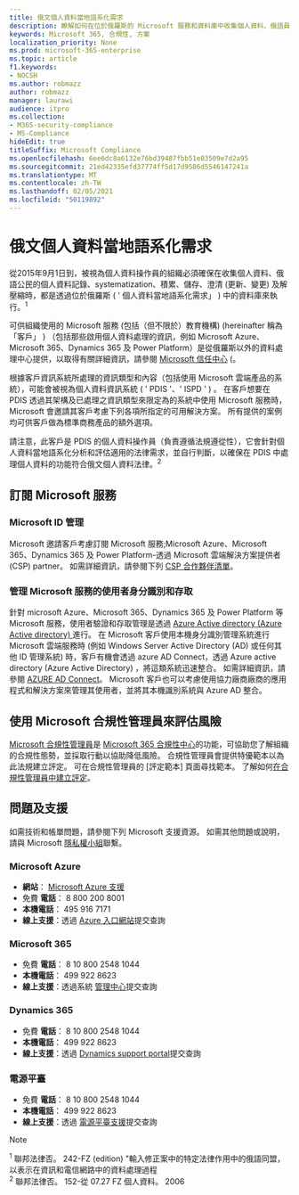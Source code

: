 ```yaml
---
title: 俄文個人資料當地語系化需求
description: 瞭解如何在位於俄羅斯的 Microsoft 服務和資料庫中收集個人資料、俄語員工的個人資料記錄、systematization、積累、儲存、澄清及解壓縮。
keywords: Microsoft 365, 合規性, 方案
localization_priority: None
ms.prod: microsoft-365-enterprise
ms.topic: article
f1.keywords:
- NOCSH
ms.author: robmazz
author: robmazz
manager: laurawi
audience: itpro
ms.collection:
- M365-security-compliance
- MS-Compliance
hideEdit: true
titleSuffix: Microsoft Compliance
ms.openlocfilehash: 6ee6dc8a6132e76bd39487fbb51e03509e7d2a95
ms.sourcegitcommit: 21ed42335efd37774ff5d17d9586d5546147241a
ms.translationtype: MT
ms.contentlocale: zh-TW
ms.lasthandoff: 02/05/2021
ms.locfileid: "50119892"
---
```

# <a name="russian-personal-data-localization-requirements"></a>俄文個人資料當地語系化需求

從2015年9月1日到，被視為個人資料操作員的組織必須確保在收集個人資料、俄語公民的個人資料記錄、systematization、積累、儲存、澄清 (更新、變更) 及解壓縮時，都是透過位於俄羅斯 ( ' 個人資料當地語系化需求」 ) 中的資料庫來執行。<sup>1</sup>

可供組織使用的 Microsoft 服務 (包括（但不限於）教育機構)  (hereinafter 稱為「客戶」 ) （包括那些啟用個人資料處理的資訊，例如 Microsoft Azure、Microsoft 365、Dynamics 365 及 Power Platform）是從俄羅斯以外的資料處理中心提供，以取得有關詳細資訊，請參閱 [Microsoft 信任中心](https://www.microsoft.com/trust-center) (。

根據客戶資訊系統所處理的資訊類型和內容（包括使用 Microsoft 雲端產品的系統），可能會被視為個人資料資訊系統 ( ' PDIS '、' ISPD ' ) 。 在客戶想要在 PDIS 透過其架構及已處理之資訊類型來限定為的系統中使用 Microsoft 服務時，Microsoft 會邀請其客戶考慮下列各項所指定的可用解決方案。 所有提供的案例均可供客戶做為標準商務產品的額外選項。

請注意，此客戶是 PDIS 的個人資料操作員（負責遵循法規遵從性），它會針對個人資料當地語系化分析和評估適用的法律需求，並自行判斷，以確保在 PDIS 中處理個人資料的功能符合俄文個人資料法律。<sup>2</sup>

## <a name="subscribing-to-microsoft-services"></a>訂閱 Microsoft 服務

### <a name="microsoft-id-management"></a>Microsoft ID 管理

Microsoft 邀請客戶考慮訂閱 Microsoft 服務;Microsoft Azure、Microsoft 365、Dynamics 365 及 Power Platform-透過 Microsoft 雲端解決方案提供者 (CSP) partner。 如需詳細資訊，請參閱下列 [CSP 合作夥伴清單](https://pinpoint.microsoft.com/search?type=services&campaign=691)。

### <a name="managing-user-identity-and-access-for-microsoft-services"></a>管理 Microsoft 服務的使用者身分識別和存取

針對 microsoft Azure、Microsoft 365、Dynamics 365 及 Power Platform 等 Microsoft 服務，使用者驗證和存取管理是透過 [Azure Active directory (Azure Active directory) ](https://azure.microsoft.com/services/active-directory/)進行。 在 Microsoft 客戶使用本機身分識別管理系統進行 Microsoft 雲端服務時 (例如 Windows Server Active Directory (AD) 或任何其他 ID 管理系統) 時，客戶有機會透過 azure AD Connect，透過 Azure active directory (Azure Active Directory) ，將這類系統迅速整合。 如需詳細資訊，請參閱 [AZURE AD Connect](/azure/active-directory/cloud-provisioning/)。 Microsoft 客戶也可以考慮使用協力廠商廠商的應用程式和解決方案來管理其使用者，並將其本機識別系統與 Azure AD 整合。

## <a name="use-microsoft-compliance-manager-to-assess-your-risk"></a>使用 Microsoft 合規性管理員來評估風險

[Microsoft 合規性管理員](/microsoft-365/compliance/compliance-manager)是 [Microsoft 365 合規性中心](/microsoft-365/compliance/microsoft-365-compliance-center)的功能，可協助您了解組織的合規性態勢，並採取行動以協助降低風險。 合規性管理員會提供特優範本以為此法規建立評定。 可在合規性管理員的 [評定範本] 頁面尋找範本。 了解如何[在合規性管理員中建立評定](/microsoft-365/compliance/compliance-manager-assessments)。

## <a name="questions-and-support"></a>問題及支援

如需技術和帳單問題，請參閱下列 Microsoft 支援資源。 如需其他問題或說明，請與 Microsoft [隱私權小組](https://support.microsoft.com/gp/privacy-page)聯繫。

### <a name="microsoft-azure"></a>Microsoft Azure

- **網站**： [Microsoft Azure 支援](https://aka.ms/GetAzureSupport)
- 免費 **電話**： 8 800 200 8001
- **本機電話**： 495 916 7171
- **線上支援**：透過 [Azure 入口網站](https://portal.azure.com)提交查詢

### <a name="microsoft-365"></a>Microsoft 365

- 免費 **電話**： 8 10 800 2548 1044
- **本機電話**： 499 922 8623
- **線上支援**：透過系統 [管理中心](https://portal.office.com/)提交查詢

### <a name="dynamics-365"></a>Dynamics 365

- 免費 **電話**： 8 10 800 2548 1044
- **本機電話**： 499 922 8623
- **線上支援**：透過 [Dynamics support portal](https://dynamics.microsoft.com/support/)提交查詢

### <a name="power-platform"></a>電源平臺

- 免費 **電話**： 8 10 800 2548 1044
- **本機電話**： 499 922 8623
- **線上支援**：透過 [電源平臺支援](/power-platform/admin/get-help-support)提交查詢

> [!NOTE]
> <sup>1</sup> 聯邦法律否。 242-FZ (edition) "輸入修正案中的特定法律作用中的俄語同盟，以表示在資訊和電信網路中的資料處理過程 <br>
> <sup>2</sup> 聯邦法律否。 152-從 07.27 FZ 個人資料。 2006<br>
